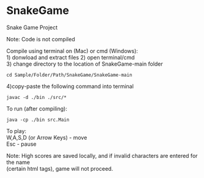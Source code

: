 # SnakeGame
Snake Game  Project

Note: Code is not compiled

Compile using terminal on (Mac) or cmd (Windows):  
    1) donwload and extract files
    2) open terminal/cmd  
    3) change directory to the location of SnakeGame-main folder  

    cd Sample/Folder/Path/SnakeGame/SnakeGame-main
    
   4)copy-paste the following command into terminal  
   
    javac -d ./bin ./src/*

To run (after compiling): 

    java -cp ./bin src.Main

To play:  
W,A,S,D (or Arrow Keys) - move  
Esc                     - pause  

Note: High scores are saved locally, and if invalid characters are entered for the name   
(certain html tags), game will not proceed.


